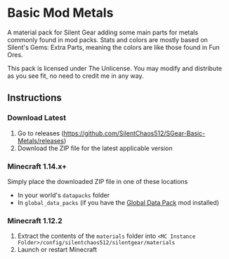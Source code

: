 # Basic Mod Metals

A material pack for Silent Gear adding some main parts for metals commonly found in mod packs. Stats and colors are mostly based on Silent's Gems: Extra Parts, meaning the colors are like those found in Fun Ores.

This pack is licensed under The Unlicense. You may modify and distribute as you see fit, no need to credit me in any way.

## Instructions

### Download Latest

1. Go to releases (https://github.com/SilentChaos512/SGear-Basic-Metals/releases)
2. Download the ZIP file for the latest applicable version

### Minecraft 1.14.x+

Simply place the downloaded ZIP file in one of these locations

- In your world's `datapacks` folder
- In `global_data_packs` (if you have the [Global Data Pack](https://www.curseforge.com/minecraft/mc-mods/drp-global-datapack) mod installed)

### Minecraft 1.12.2

1. Extract the contents of the `materials` folder into `<MC Instance Folder>/config/silentchaos512/silentgear/materials`
2. Launch or restart Minecraft
